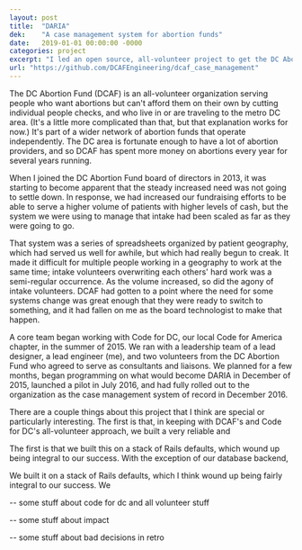 ```yaml
---
layout: post
title:  "DARIA"
dek:    "A case management system for abortion funds"
date:   2019-01-01 00:00:00 -0000
categories: project
excerpt: "I led an open source, all-volunteer project to get the DC Abortion Fund's intake out of a massive spreadsheet starting in 2015. Since then it's expanded to multiple other abortion funds, and those funds have responded in interesting ways."
url: "https://github.com/DCAFEngineering/dcaf_case_management"
---
```


The DC Abortion Fund (DCAF) is an all-volunteer organization serving people who want abortions but can't afford them on their own by cutting individual people checks, and who live in or are traveling to the metro DC area. (It's a little more complicated than that, but that explanation works for now.) It's part of a wider network of abortion funds that operate independently. The DC area is fortunate enough to have a lot of abortion providers, and so DCAF has spent more money on abortions every year for several years running.

When I joined the DC Abortion Fund board of directors in 2013, it was starting to become apparent that the steady increased need was not going to settle down. In response, we had increased our fundraising efforts to be able to serve a higher volume of patients with higher levels of cash, but the system we were using to manage that intake had been scaled as far as they were going to go.

That system was a series of spreadsheets organized by patient geography, which had served us well for awhile, but which had really begun to creak. It made it difficult for multiple people working in a geography to work at the same time; intake volunteers overwriting each others' hard work was a semi-regular occurrence. As the volume increased, so did the agony of intake volunteers. DCAF had gotten to a point where the need for some systems change was great enough that they were ready to switch to something, and it had fallen on me as the board technologist to make that happen.

A core team began working with Code for DC, our local Code for America chapter, in the summer of 2015. We ran with a leadership team of a lead designer, a lead engineer (me), and two volunteers from the DC Abortion Fund who agreed to serve as consultants and liaisons. We planned for a few months, began programming on what would become DARIA in December of 2015, launched a pilot in July 2016, and had fully rolled out to the organization as the case management system of record in December 2016.

There are a couple things about this project that I think are special or particularly interesting. The first is that, in keeping with DCAF's and Code for DC's all-volunteer approach, we built a very reliable and



The first is that we built this on a stack of Rails defaults, which wound up being integral to our success. With the exception of our database backend, 

We built it on a stack of Rails defaults, which I think wound up being fairly integral to our success. We 



-- some stuff about code for dc and all volunteer stuff


-- some stuff about impact

-- some stuff about bad decisions in retro
